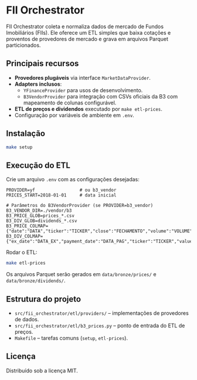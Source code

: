 # FII Orchestrator

FII Orchestrator coleta e normaliza dados de mercado de Fundos Imobiliários (FIIs).
Ele oferece um ETL simples que baixa cotações e proventos de provedores de
mercado e grava em arquivos Parquet particionados.

## Principais recursos
- **Provedores plugáveis** via interface `MarketDataProvider`.
- **Adapters inclusos**:
  - `YFinanceProvider` para usos de desenvolvimento.
  - `B3VendorProvider` para integração com CSVs oficiais da B3 com
    mapeamento de colunas configurável.
- **ETL de preços e dividendos** executado por `make etl-prices`.
- Configuração por variáveis de ambiente em `.env`.

## Instalação
```bash
make setup
```

## Execução do ETL
Crie um arquivo `.env` com as configurações desejadas:

```env
PROVIDER=yf                 # ou b3_vendor
PRICES_START=2018-01-01     # data inicial

# Parâmetros do B3VendorProvider (se PROVIDER=b3_vendor)
B3_VENDOR_DIR=./vendor/b3
B3_PRICE_GLOB=prices_*.csv
B3_DIV_GLOB=dividends_*.csv
B3_PRICE_COLMAP={"date":"DATA","ticker":"TICKER","close":"FECHAMENTO","volume":"VOLUME"}
B3_DIV_COLMAP={"ex_date":"DATA_EX","payment_date":"DATA_PAG","ticker":"TICKER","value":"VALOR"}
```

Rodar o ETL:
```bash
make etl-prices
```
Os arquivos Parquet serão gerados em `data/bronze/prices/` e `data/bronze/dividends/`.

## Estrutura do projeto
- `src/fii_orchestrator/etl/providers/` – implementações de provedores de dados.
- `src/fii_orchestrator/etl/b3_prices.py` – ponto de entrada do ETL de preços.
- `Makefile` – tarefas comuns (`setup`, `etl-prices`).

## Licença
Distribuído sob a licença MIT.
